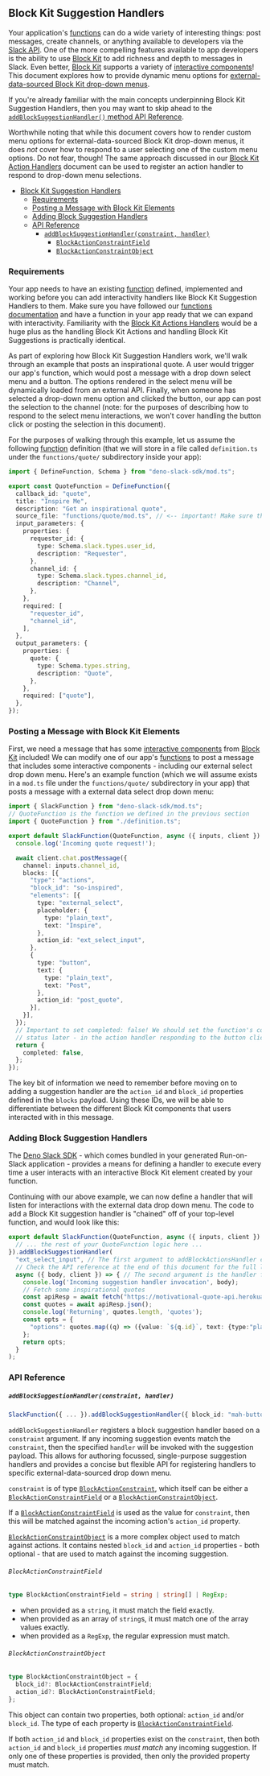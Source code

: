 ## Block Kit Suggestion Handlers

Your application's [functions][functions] can do a wide variety of interesting
things: post messages, create channels, or anything available to developers via
the [Slack API][api]. One of the more compelling features available to app developers
is the ability to use [Block Kit][block-kit] to add richness and depth to messages
in Slack. Even better, [Block Kit][block-kit] supports a variety of [interactive components][interactivity]!
This document explores how to provide dynamic menu options for
[external-data-sourced Block Kit drop-down menus](https://api.slack.com/reference/block-kit/block-elements#external_select).

If you're already familiar with the main concepts underpinning Block Kit Suggestion Handlers,
then you may want to skip ahead to the [`addBlockSuggestionHandler()` method API Reference](#api-reference).

Worthwhile noting that while this document covers how to render custom menu options
for external-data-sourced Block Kit drop-down menus, it does _not_ cover how to
respond to a user selecting one of the custom menu options. Do not fear, though!
The same approach discussed in our [Block Kit Action Handlers][action-handlers]
document can be used to  register an action handler to respond to drop-down menu
selections.

- [Block Kit Suggestion Handlers](#block-kit-suggestion-handlers)
  - [Requirements](#requirements)
  - [Posting a Message with Block Kit Elements](#posting-a-message-with-block-kit-elements)
  - [Adding Block Suggestion Handlers](#adding-block-suggestion-handlers)
  - [API Reference](#api-reference)
      - [`addBlockSuggestionHandler(constraint, handler)`](#addblocksuggestionhandlerconstraint-handler)
        - [`BlockActionConstraintField`](#blockactionconstraintfield)
        - [`BlockActionConstraintObject`](#blockactionconstraintobject)

### Requirements

Your app needs to have an existing [function][functions] defined, implemented and working
before you can add interactivity handlers like Block Kit Suggestion Handlers to them.
Make sure you have followed our [functions documentation][functions] and have a
function in your app ready that we can expand with interactivity. Familiarity with
the [Block Kit Actions Handlers][action-handlers] would be a huge plus as the
handling Block Kit Actions and handling Block Kit Suggestions is practically identical.

As part of exploring how Block Kit Suggestion Handlers work, we'll walk through an
example that posts an inspirational quote. A user would trigger our app's function,
which would post a message with a drop down select menu and a button. The options
rendered in the select menu will be dynamically loaded from an external API. Finally,
when someone has selected a drop-down menu option and clicked the button, our app
can post the selection to the channel (note: for the purposes of describing how to
respond to the select menu interactions, we won't cover handling the button click
or posting the selection in this document).

For the purposes of walking through this example, let us assume the following
[function][functions] definition (that we will store in a file called `definition.ts`
under the `functions/quote/` subdirectory inside your app):

```typescript
import { DefineFunction, Schema } from "deno-slack-sdk/mod.ts";

export const QuoteFunction = DefineFunction({
  callback_id: "quote",
  title: "Inspire Me",
  description: "Get an inspirational quote",
  source_file: "functions/quote/mod.ts", // <-- important! Make sure this is where the logic for your function - which we will write in the next section - exists.
  input_parameters: {
    properties: {
      requester_id: {
        type: Schema.slack.types.user_id,
        description: "Requester",
      },
      channel_id: {
        type: Schema.slack.types.channel_id,
        description: "Channel",
      },
    },
    required: [
      "requester_id",
      "channel_id",
    ],
  },
  output_parameters: {
    properties: {
      quote: {
        type: Schema.types.string,
        description: "Quote",
      },
    },
    required: ["quote"],
  },
});
```

### Posting a Message with Block Kit Elements

First, we need a message that has some [interactive components][interactivity]
from [Block Kit][block-kit] included! We can modify one of our app's [functions][functions]
to post a message that includes some interactive components - including our external
select drop down menu. Here's an example function (which we will assume exists in
a `mod.ts` file under the `functions/quote/` subdirectory in your app) that posts
a message with a external data select drop down menu:

```typescript
import { SlackFunction } from "deno-slack-sdk/mod.ts";
// QuoteFunction is the function we defined in the previous section
import { QuoteFunction } from "./definition.ts";

export default SlackFunction(QuoteFunction, async ({ inputs, client }) => {
  console.log('Incoming quote request!');

  await client.chat.postMessage({
    channel: inputs.channel_id,
    blocks: [{
      "type": "actions",
      "block_id": "so-inspired",
      "elements": [{
        type: "external_select",
        placeholder: {
          type: "plain_text",
          text: "Inspire",
        },
        action_id: "ext_select_input",
      },
      {
        type: "button",
        text: {
          type: "plain_text",
          text: "Post",
        },
        action_id: "post_quote",
      }],
    }],
  });
  // Important to set completed: false! We should set the function's complete
  // status later - in the action handler responding to the button click
  return {
    completed: false,
  };
});
```

The key bit of information we need to remember before moving on to adding a
suggestion handler are the `action_id` and `block_id` properties defined in the `blocks`
payload. Using these IDs, we will be able to differentiate between the different
Block Kit components that users interacted with in this message.

### Adding Block Suggestion Handlers

The [Deno Slack SDK][sdk] - which comes bundled in your generated Run-on-Slack
application - provides a means for defining a handler to execute every time a user
interacts with an interactive Block Kit element created by your function.

Continuing with our above example, we can now define a handler that will listen
for interactions with the external data drop down menu. The code to add a Block Kit
suggestion handler is "chained" off of your top-level function, and would look like this:

```typescript
export default SlackFunction(QuoteFunction, async ({ inputs, client }) => {
  // ... the rest of your QuoteFunction logic here ...
}).addBlockSuggestionHandler(
  "ext_select_input", // The first argument to addBlockActionsHandler can accept an action_id string, among many other formats!
  // Check the API reference at the end of this document for the full list of supported options
  async ({ body, client }) => { // The second argument is the handler function itself
    console.log('Incoming suggestion handler invocation', body);
    // Fetch some inspirational quotes
    const apiResp = await fetch("https://motivational-quote-api.herokuapp.com/quotes");
    const quotes = await apiResp.json();
    console.log('Returning', quotes.length, 'quotes');
    const opts = {
      "options": quotes.map((q) => ({value: `${q.id}`, text: {type:"plain_text", text: q.quote.slice(0,70)}}))
    };
    return opts;
  }
);
```

### API Reference

##### `addBlockSuggestionHandler(constraint, handler)`

```typescript
SlackFunction({ ... }).addBlockSuggestionHandler({ block_id: "mah-buttons", action_id: "approve_request"}, async (ctx) => { ... });
```

`addBlockSuggestionHandler` registers a block suggestion handler based on a `constraint`
argument. If any incoming suggestion events match the `constraint`, then the specified
`handler` will be invoked with the suggestion payload. This allows for authoring focussed,
single-purpose suggestion handlers and provides a concise but flexible API for registering
handlers to specific external-data-sourced drop down menu.

`constraint` is of type [`BlockActionConstraint`][constraint], which itself can
be either a [`BlockActionConstraintField`](#blockactionconstraintfield) or a [`BlockActionConstraintObject`](#blockactionconstraintobject).

If a [`BlockActionConstraintField`](#blockactionconstraintfield) is used as the
value for `constraint`, then this will be matched against the incoming action's
`action_id` property.

[`BlockActionConstraintObject`](#blockactionconstraintobject) is a more complex
object used to match against actions. It contains nested `block_id` and `action_id`
properties - both optional - that are used to match against the incoming suggestion.

###### `BlockActionConstraintField`

```typescript
type BlockActionConstraintField = string | string[] | RegExp;
```

- when provided as a `string`, it must match the field exactly.
- when provided as an array of `string`s, it must match one of the array values exactly.
- when provided as a `RegExp`, the regular expression must match.

###### `BlockActionConstraintObject`

```typescript
type BlockActionConstraintObject = {
  block_id?: BlockActionConstraintField;
  action_id?: BlockActionConstraintField;
};
```

This object can contain two properties, both optional: `action_id` and/or `block_id`.
The type of each property is [`BlockActionConstraintField`](#blockactionconstraintfield).

If both `action_id` and `block_id` properties exist on the `constraint`, then both
`action_id` and `block_id` properties _must match_ any incoming suggestion. If only
one of these properties is provided, then only the provided property must match.

[functions]: ./functions.md
[action-handlers]: ./functions-action-handlers.md
[api]: https://api.slack.com/methods
[block-kit]: https://api.slack.com/block-kit
[interactivity]: https://api.slack.com/block-kit/interactivity
[sdk]: https://github.com/slackapi/deno-slack-sdk
[constraint]: ../src/functions/routers/types.ts#L53-L62
